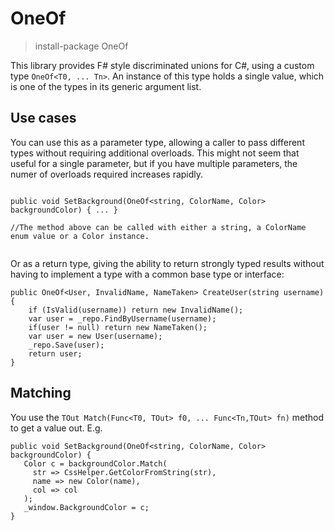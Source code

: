 # OneOf

> install-package OneOf


This library provides F# style discriminated unions for C#, using a custom type `OneOf<T0, ... Tn>`. An instance of this type holds a single value, which is one of the types in its generic argument list.

Use cases
---------

You can use this as a parameter type, allowing a caller to pass different types without requiring additional overloads. This might not seem that useful for a single parameter, but if you have multiple parameters, the numer of overloads required increases rapidly.

```

public void SetBackground(OneOf<string, ColorName, Color> backgroundColor) { ... }

//The method above can be called with either a string, a ColorName enum value or a Color instance.


```
Or as a return type, giving the ability to return strongly typed results without having to implement a type with a common base type or interface:

```
public OneOf<User, InvalidName, NameTaken> CreateUser(string username)
{
    if (IsValid(username)) return new InvalidName();
    var user = _repo.FindByUsername(username);
    if(user != null) return new NameTaken();
    var user = new User(username);
    _repo.Save(user);
    return user;
}

```

Matching
--------

You use the `TOut Match(Func<T0, TOut> f0, ... Func<Tn,TOut> fn)` method to get a value out. E.g.

```
public void SetBackground(OneOf<string, ColorName, Color> backgroundColor) {
   Color c = backgroundColor.Match(
     str => CssHelper.GetColorFromString(str),
     name => new Color(name),
     col => col
   );
   _window.BackgroundColor = c;
}
```


